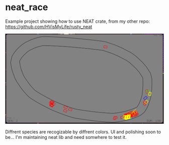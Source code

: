 # neat_race

Example project showing how to use NEAT crate, from my other repo:
https://github.com/HVisMyLife/rusty_neat

![.](https://github.com/HVisMyLife/neat_race/blob/master/pic.png)

Diffrent species are recogizable by diffrent colors.
UI and polishing soon to be... I'm maintaining neat lib and need somwhere to test it.
